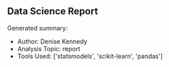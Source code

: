 ## Data Science Report

Generated summary:

- Author: Denise Kennedy
- Analysis Topic: report
- Tools Used: ['statsmodels', 'scikit-learn', 'pandas']
